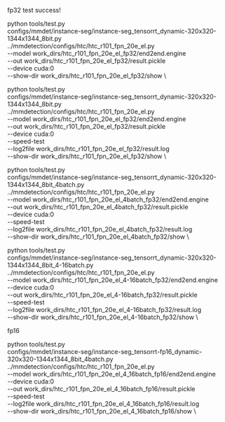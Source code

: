 fp32 test success!

python tools/test.py \
configs/mmdet/instance-seg/instance-seg_tensorrt_dynamic-320x320-1344x1344_8bit.py \
../mmdetection/configs/htc/htc_r101_fpn_20e_el.py \
--model work_dirs/htc_r101_fpn_20e_el_fp32/end2end.engine \
--out work_dirs/htc_r101_fpn_20e_el_fp32/result.pickle \
--device cuda:0 \
--show-dir work_dirs/htc_r101_fpn_20e_el_fp32/show \


python tools/test.py \
configs/mmdet/instance-seg/instance-seg_tensorrt_dynamic-320x320-1344x1344_8bit.py \
../mmdetection/configs/htc/htc_r101_fpn_20e_el.py \
--model work_dirs/htc_r101_fpn_20e_el_fp32/end2end.engine \
--out work_dirs/htc_r101_fpn_20e_el_fp32/result.pickle \
--device cuda:0 \
--speed-test \
--log2file work_dirs/htc_r101_fpn_20e_el_fp32/result.log \
--show-dir work_dirs/htc_r101_fpn_20e_el_fp32/show \

python tools/test.py \
configs/mmdet/instance-seg/instance-seg_tensorrt_dynamic-320x320-1344x1344_8bit_4batch.py \
../mmdetection/configs/htc/htc_r101_fpn_20e_el.py \
--model work_dirs/htc_r101_fpn_20e_el_4batch_fp32/end2end.engine \
--out work_dirs/htc_r101_fpn_20e_el_4batch_fp32/result.pickle \
--device cuda:0 \
--speed-test \
--log2file work_dirs/htc_r101_fpn_20e_el_4batch_fp32/result.log \
--show-dir work_dirs/htc_r101_fpn_20e_el_4batch_fp32/show \

python tools/test.py \
configs/mmdet/instance-seg/instance-seg_tensorrt_dynamic-320x320-1344x1344_8bit_4-16batch.py \
../mmdetection/configs/htc/htc_r101_fpn_20e_el.py \
--model work_dirs/htc_r101_fpn_20e_el_4-16batch_fp32/end2end.engine \
--device cuda:0 \
--out work_dirs/htc_r101_fpn_20e_el_4-16batch_fp32/result.pickle \
--speed-test \
--log2file work_dirs/htc_r101_fpn_20e_el_4-16batch_fp32/result.log \
--show-dir work_dirs/htc_r101_fpn_20e_el_4-16batch_fp32/show \

fp16

python tools/test.py \
configs/mmdet/instance-seg/instance-seg_tensorrt-fp16_dynamic-320x320-1344x1344_8bit_4batch.py \
../mmdetection/configs/htc/htc_r101_fpn_20e_el.py \
--model work_dirs/htc_r101_fpn_20e_el_4_16batch_fp16/end2end.engine \
--device cuda:0 \
--out work_dirs/htc_r101_fpn_20e_el_4_16batch_fp16/result.pickle \
--speed-test \
--log2file work_dirs/htc_r101_fpn_20e_el_4_16batch_fp16/result.log \
--show-dir work_dirs/htc_r101_fpn_20e_el_4_16batch_fp16/show \
